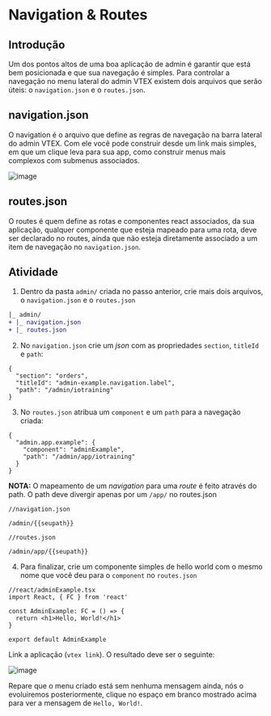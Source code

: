 # Navigation & Routes

## Introdução

Um dos pontos altos de uma boa aplicação de admin é garantir que está bem posicionada e que sua navegação é simples. Para controlar a navegação no menu lateral do admin VTEX existem dois arquivos que serão úteis: o `navigation.json` e o `routes.json`.

## navigation.json

O navigation é o arquivo que define as regras de navegação na barra lateral do admin VTEX. Com ele você pode construir desde um link mais simples, em que um clique leva para sua app, como construir menus mais complexos com submenus associados.

![image](https://user-images.githubusercontent.com/18701182/92757455-21f1df00-f364-11ea-8798-87f8f73863c8.png)


## routes.json

O routes é quem define as rotas e componentes react associados, da sua aplicação, qualquer componente que esteja mapeado para uma rota, deve ser declarado no routes, ainda que não esteja diretamente associado a um item de navegação no `navigation.json`. 

## Atividade

1. Dentro da pasta `admin/` criada no passo anterior, crie mais dois arquivos, o `navigation.json` e o `routes.json`

```diff
|_ admin/
+ |_ navigation.json
+ |_ routes.json
```

2. No `navigation.json` crie um _json_ com as propriedades `section`, `titleId` e `path`:

```
{
  "section": "orders",
  "titleId": "admin-example.navigation.label",
  "path": "/admin/iotraining"
}
```

3. No `routes.json` atribua um `component` e um `path` para a navegação criada:

```
{
  "admin.app.example": {
    "component": "adminExample",
    "path": "/admin/app/iotraining"
  }
}
```

**NOTA:** O mapeamento de um *navigation* para uma *route* é feito através do path. O path deve divergir apenas por um `/app/` no routes.json

```
//navigation.json

/admin/{{seupath}}

//routes.json

/admin/app/{{seupath}}
```

4. Para finalizar, crie um componente simples de hello world com o mesmo nome que você deu para o `component` no `routes.json`

```tsx
//react/adminExample.tsx
import React, { FC } from 'react'

const AdminExample: FC = () => {
  return <h1>Hello, World!</h1>
}

export default AdminExample
```

Link a aplicação (`vtex link`). O resultado deve ser o seguinte: 

![image](https://user-images.githubusercontent.com/18701182/92773790-486b4680-f373-11ea-8d1b-c4b84dad4375.png)

Repare que o menu criado está sem nenhuma mensagem ainda, nós o evoluiremos posteriormente, clique no espaço em branco mostrado acima para ver a mensagem de `Hello, World!`.
